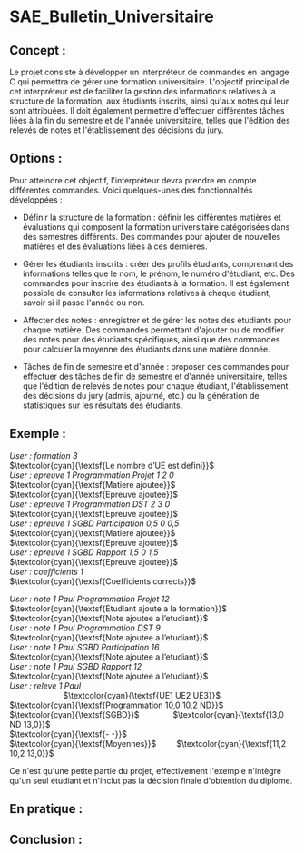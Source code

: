 # SAE_Bulletin_Universitaire


Concept :
-

Le projet consiste à développer un interpréteur de commandes en langage C qui permettra de gérer une formation universitaire. 
L'objectif principal de cet interpréteur est de faciliter la gestion des informations relatives à la structure de la formation, aux étudiants inscrits, ainsi qu'aux notes qui leur sont attribuées. 
Il doit également permettre d'effectuer différentes tâches liées à la fin du semestre et de l'année universitaire, telles que l'édition des relevés de notes et l'établissement des décisions du jury.

Options :
-

Pour atteindre cet objectif, l'interpréteur devra prendre en compte différentes commandes. Voici quelques-unes des fonctionnalités développées :

- Définir la structure de la formation : définir les différentes matières et évaluations qui composent la formation universitaire catégorisées dans des semestres différents. Des commandes pour ajouter de nouvelles matières et des évaluations liées à ces dernières.

- Gérer les étudiants inscrits : créer des profils étudiants, comprenant des informations telles que le nom, le prénom, le numéro d'étudiant, etc. Des commandes pour inscrire des étudiants à la formation. Il est également possible de consulter les informations relatives à chaque étudiant, savoir si il passe l'année ou non.

- Affecter des notes : enregistrer et de gérer les notes des étudiants pour chaque matière. Des commandes permettant d'ajouter ou de modifier des notes pour des étudiants spécifiques, ainsi que des commandes pour calculer la moyenne des étudiants dans une matière donnée.

- Tâches de fin de semestre et d'année : proposer des commandes pour effectuer des tâches de fin de semestre et d'année universitaire, telles que l'édition de relevés de notes pour chaque étudiant, l'établissement des décisions du jury (admis, ajourné, etc.) ou la génération de statistiques sur les résultats des étudiants.



Exemple :
-
*User : formation 3*  
$\textcolor{cyan}{\textsf{Le nombre d’UE est defini}}$  
*User : epreuve 1 Programmation Projet 1 2 0*  
$\textcolor{cyan}{\textsf{Matiere ajoutee}}$  
$\textcolor{cyan}{\textsf{Epreuve ajoutee}}$  
*User : epreuve 1 Programmation DST 2 3 0*  
$\textcolor{cyan}{\textsf{Epreuve ajoutee}}$  
*User : epreuve 1 SGBD Participation 0,5 0 0,5*  
$\textcolor{cyan}{\textsf{Matiere ajoutee}}$  
$\textcolor{cyan}{\textsf{Epreuve ajoutee}}$  
*User : epreuve 1 SGBD Rapport 1,5 0 1,5*  
$\textcolor{cyan}{\textsf{Epreuve ajoutee}}$  
*User : coefficients 1*  
$\textcolor{cyan}{\textsf{Coefficients corrects}}$  

*User : note 1 Paul Programmation Projet 12*  
$\textcolor{cyan}{\textsf{Etudiant ajoute a la formation}}$  
$\textcolor{cyan}{\textsf{Note ajoutee a l’etudiant}}$  
*User : note 1 Paul Programmation DST 9*  
$\textcolor{cyan}{\textsf{Note ajoutee a l’etudiant}}$  
*User : note 1 Paul SGBD Participation 16*  
$\textcolor{cyan}{\textsf{Note ajoutee a l’etudiant}}$  
*User : note 1 Paul SGBD Rapport 12*  
$\textcolor{cyan}{\textsf{Note ajoutee a l’etudiant}}$  
*User : releve 1 Paul*  
&nbsp;&nbsp;&nbsp;&nbsp;&nbsp;&nbsp;&nbsp;&nbsp;&nbsp;&nbsp;&nbsp;&nbsp;&nbsp;&nbsp;&nbsp;&nbsp;&nbsp;&nbsp;&nbsp;&nbsp;&nbsp;&nbsp;&nbsp; $\textcolor{cyan}{\textsf{UE1 UE2 UE3}}$  
$\textcolor{cyan}{\textsf{Programmation 10,0 10,2 ND}}$  
$\textcolor{cyan}{\textsf{SGBD}}$ &nbsp;&nbsp;&nbsp;&nbsp;&nbsp;&nbsp;&nbsp;&nbsp;&nbsp;&nbsp;&nbsp;&nbsp;&nbsp; $\textcolor{cyan}{\textsf{13,0 ND 13,0}}$  
$\textcolor{cyan}{\textsf{- -}}$  
$\textcolor{cyan}{\textsf{Moyennes}}$ &nbsp;&nbsp;&nbsp;&nbsp;&nbsp;&nbsp;&nbsp; $\textcolor{cyan}{\textsf{11,2 10,2 13,0}}$  

Ce n'est qu'une petite partie du projet, effectivement l'exemple n'intègre qu'un seul étudiant et n'inclut pas la décision finale d'obtention du diplome.

En pratique :
-

Conclusion :
-
